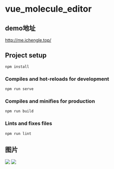 # vue_molecule_editor

## demo地址
http://me.ichengle.top/

## Project setup
```
npm install
```

### Compiles and hot-reloads for development
```
npm run serve
```

### Compiles and minifies for production
```
npm run build
```

### Lints and fixes files
```
npm run lint
```
## 图片
![](https://oscimg.oschina.net/oscnet/up-47c7873f7f91924fa7ff81532946f11093e.png)
![](https://oscimg.oschina.net/oscnet/up-6efd794c12f6a6ac03385cdaaf02420d776.png)